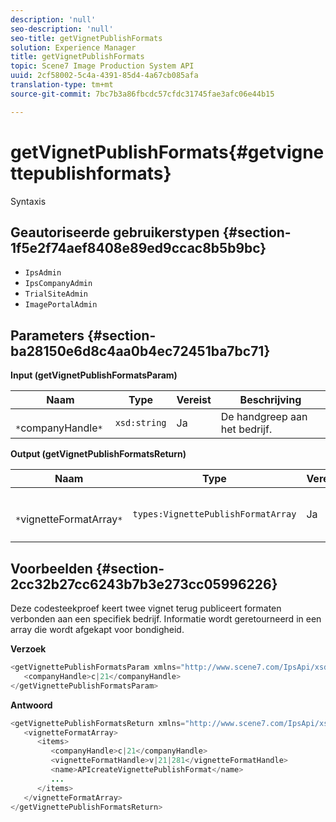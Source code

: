 ```yaml
---
description: 'null'
seo-description: 'null'
seo-title: getVignetPublishFormats
solution: Experience Manager
title: getVignetPublishFormats
topic: Scene7 Image Production System API
uuid: 2cf58002-5c4a-4391-85d4-4a67cb085afa
translation-type: tm+mt
source-git-commit: 7bc7b3a86fbcdc57cfdc31745fae3afc06e44b15

---
```



# getVignetPublishFormats{#getvignettepublishformats}

Syntaxis

## Geautoriseerde gebruikerstypen {#section-1f5e2f74aef8408e89ed9ccac8b5b9bc}

* `IpsAdmin`
* `IpsCompanyAdmin`
* `TrialSiteAdmin`
* `ImagePortalAdmin`

## Parameters {#section-ba28150e6d8c4aa0b4ec72451ba7bc71}

**Input (getVignetPublishFormatsParam)**

| Naam | Type | Vereist | Beschrijving |
|---|---|---|---|
| ` *`companyHandle`*` | `xsd:string` | Ja | De handgreep aan het bedrijf. |

**Output (getVignetPublishFormatsReturn)**

| Naam | Type | Vereist | Beschrijving |
|---|---|---|---|
| ` *`vignetteFormatArray`*` | `types:VignettePublishFormatArray` | Ja | Array met publicatie-indelingen voor vignet. |

## Voorbeelden {#section-2cc32b27cc6243b7b3e273cc05996226}

Deze codesteekproef keert twee vignet terug publiceert formaten verbonden aan een specifiek bedrijf. Informatie wordt geretourneerd in een array die wordt afgekapt voor bondigheid.

**Verzoek**

```java
<getVignettePublishFormatsParam xmlns="http://www.scene7.com/IpsApi/xsd/2008-01-15">
   <companyHandle>c|21</companyHandle>
</getVignettePublishFormatsParam>
```

**Antwoord**

```java
<getVignettePublishFormatsReturn xmlns="http://www.scene7.com/IpsApi/xsd/2008-01-15">
   <vignetteFormatArray>
      <items>
         <companyHandle>c|21</companyHandle>
         <vignetteFormatHandle>v|21|281</vignetteFormatHandle>
         <name>APIcreateVignettePublishFormat</name>
         ...
      </items>
   </vignetteFormatArray>
</getVignettePublishFormatsReturn>
```


